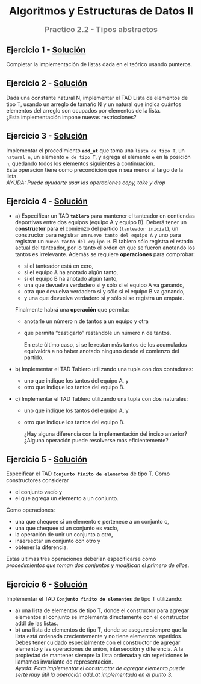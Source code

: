 <h1 align="center" style="font-weight:bold;">Algoritmos y Estructuras de Datos II</h1>
<p align="center" style="color:gray; font-size: 20px; font-weight:bold;">Practico 2.2 - Tipos abstractos</p>

## Ejercicio 1 - [Solución](ej01.md)
Completar la implementación de listas dada en el teórico usando punteros.



## Ejercicio 2 - [Solución](ej02.md)
Dada una constante natural N, implementar el TAD Lista de elementos de tipo T, usando un arreglo de tamaño N y un natural que indica cuántos elementos del arreglo son ocupados por elementos de la lista.<br>
¿Esta implementación impone nuevas restricciones?



## Ejercicio 3 - [Solución](ej03.md)
Implementar el procedimiento **`add_at`** que toma una `lista de tipo T`, un `natural n`, un elemento `e de tipo T`, y agrega el elemento `e` en la posición `n`, quedando todos los elementos siguientes a continuación.<br>
Esta operación tiene como precondición que n sea menor al largo de la lista.<br>
*AYUDA: Puede ayudarte usar las operaciones copy, take y drop*



## Ejercicio 4 - [Solución](ej04.md)
- a) Especificar un TAD **`tablero`** para mantener el tanteador en contiendas deportivas entre dos equipos (equipo A y equipo B). Deberá tener un **constructor** para el comienzo del partido (`tanteador inicial`), un constructor para registrar un `nuevo tanto del equipo A` y uno para registrar un `nuevo tanto del equipo B`. El tablero sólo registra el estado actual del tanteador, por lo tanto el orden en que se fueron anotando los tantos es irrelevante. Además se requiere **operaciones** para comprobar:
  -  si el tanteador está en cero,
  -  si el equipo A ha anotado algún tanto,
  -  si el equipo B ha anotado algún tanto,
  -  una que devuelva verdadero si y sólo si el equipo A va ganando,
  -  otra que devuelva verdadero si y sólo si el equipo B va ganando,
  -  y una que devuelva verdadero si y sólo si se registra un empate.

    Finalmente habrá una **operación** que permita:
  - anotarle un número n de tantos a un equipo y otra
  - que permita “castigarlo” restándole un número n de tantos.

    En este último caso, si se le restan más tantos de los acumulados equivaldrá a no haber anotado ninguno desde el comienzo del partido.
- b) Implementar el TAD Tablero utilizando una tupla con dos contadores:
  - uno que indique los tantos del equipo A, y
  - otro que indique los tantos del equipo B.
- c) Implementar el TAD Tablero utilizando una tupla con dos naturales:
  - uno que indique los tantos del equipo A, y
  - otro que indique los tantos del equipo B.

    ¿Hay alguna diferencia con la implementación del inciso anterior? ¿Alguna operación puede resolverse más eficientemente?



## Ejercicio 5 - [Solución](ej05.md)
Especificar el TAD **`Conjunto finito de elementos`** de tipo T. Como constructores considerar
- el conjunto vacío y
- el que agrega un elemento a un conjunto.

Como operaciones:
- una que chequee si un elemento e pertenece a un conjunto c,
- una que chequee si un conjunto es vacío,
- la operación de unir un conjunto a otro,
- insersectar un conjunto con otro y
- obtener la diferencia.

Estas últimas tres operaciones deberían especificarse como *procedimientos que toman dos conjuntos y modifican el primero de ellos*.



## Ejercicio 6 - [Solución](ej06.md)
Implementar el TAD **`Conjunto finito de elementos`** de tipo T utilizando:
- a) una lista de elementos de tipo T, donde el constructor para agregar elementos al conjunto se implementa directamente con el constructor addl de las listas.
- b) una lista de elementos de tipo T, donde se asegure siempre que la lista está ordenada crecientemente y no tiene elementos repetidos. Debes tener cuidado especialmente con el constructor de agregar elemento y las operaciones de unión, intersección y diferencia. A la propiedad de mantener siempre la lista ordenada y sin repeticiones le llamamos invariante de representación.<br>
*Ayuda: Para implementar el constructor de agregar elemento puede serte muy útil la operación add_at implementada en el punto 3.*